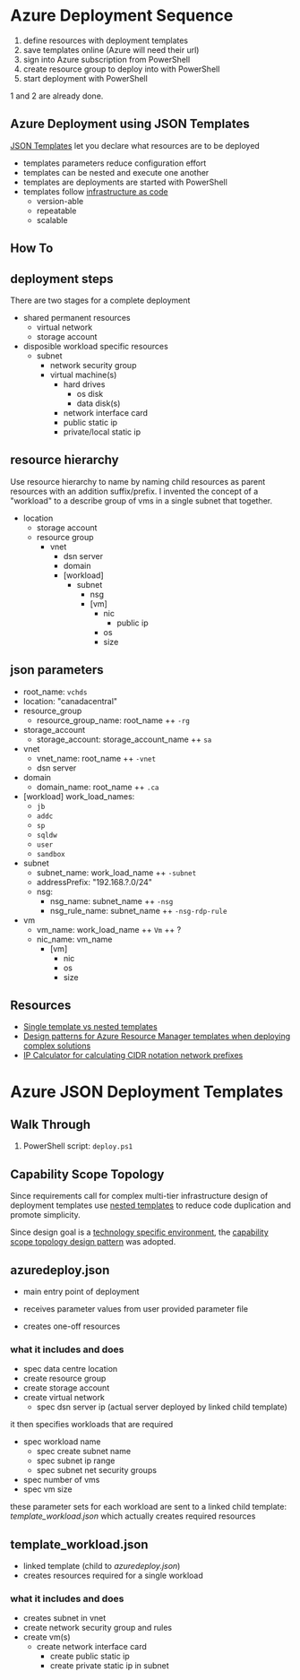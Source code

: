 # Azure Deployment Sequence

1. define resources with deployment templates
1. save templates online (Azure will need their url)
1. sign into Azure subscription from PowerShell
1. create resource group to deploy into with PowerShell
1. start deployment with PowerShell

1 and 2 are already done.

## Azure Deployment using JSON Templates

[JSON Templates](https://docs.microsoft.com/en-us/azure/azure-resource-manager/resource-group-authoring-templates) let you declare what resources are to be deployed

- templates parameters reduce configuration effort
- templates can be nested and execute one another
- templates are deployments are started with PowerShell
- templates follow [infrastructure as code](https://en.wikipedia.org/wiki/Infrastructure_as_Code)
  - version-able
  - repeatable
  - scalable

## How To

### 





## deployment steps

There are two stages for a complete deployment

- shared permanent resources
  - virtual network
  - storage account
- disposible workload specific resources
  - subnet
    - network security group
    - virtual machine(s)
      - hard drives
        - os disk
        - data disk(s)
      - network interface card
      - public static ip
      - private/local static ip




## resource hierarchy

Use resource hierarchy to name by naming child resources as parent resources with an addition suffix/prefix.
I invented the concept of a "workload" to a describe group of vms in a single subnet that together.

- location
  - storage account
  - resource group
    - vnet
      - dsn server
      - domain
      - [workload]
        - subnet
          - nsg
          - [vm]
            - nic
              - public ip
            - os
            - size


## json parameters

- root_name: `vchds`
- location: "canadacentral"
- resource_group
  - resource_group_name: root_name ++ `-rg`
- storage_account
  - storage_account: storage_account_name ++ `sa`
- vnet
  - vnet_name: root_name ++ `-vnet`
  - dsn server
- domain
  - domain_name: root_name ++ `.ca`
- [workload]
  work_load_names:
  - `jb`
  - `addc`
  - `sp`
  - `sqldw`
  - `user`
  - `sandbox`
- subnet
  - subnet_name: work_load_name ++ `-subnet`
  - addressPrefix: "192.168.?.0/24"
  - nsg:
    - nsg_name: subnet_name ++ `-nsg`
    - nsg_rule_name: subnet_name ++ `-nsg-rdp-rule`
- vm
  - vm_name: work_load_name ++ `Vm` ++ ?
  - nic_name: vm_name
      - [vm]
        - nic
        - os
        - size


## Resources

- [Single template vs nested templates](https://docs.microsoft.com/en-us/azure/azure-resource-manager/resource-manager-template-best-practices#single-template-vs-nested-templates)
- [Design patterns for Azure Resource Manager templates when deploying complex solutions](https://docs.microsoft.com/en-us/azure/azure-resource-manager/best-practices-resource-manager-design-templates)
- [IP Calculator for calculating CIDR notation network prefixes](http://jodies.de/ipcalc)


# Azure JSON Deployment Templates

## Walk Through

1. PowerShell script: `deploy.ps1`



## Capability Scope Topology

Since requirements call for complex multi-tier infrastructure design of deployment templates use [nested templates](https://docs.microsoft.com/en-us/azure/azure-resource-manager/resource-manager-template-best-practices#single-template-vs-nested-templates) to reduce code duplication and promote simplicity.

Since design goal is a [technology specific environment](https://docs.microsoft.com/en-us/azure/azure-resource-manager/best-practices-resource-manager-design-templates#common-template-scopes), the [capability scope topology design pattern](https://docs.microsoft.com/en-us/azure/azure-resource-manager/best-practices-resource-manager-design-templates#capacity-and-capability-scoped-solution-templates) was adopted.


## azuredeploy.json

- main entry point of deployment
- receives parameter values from user provided parameter file



- creates one-off resources

### what it includes and does

- spec data centre location
- create resource group
- create storage account
- create virtual network
  - spec dsn server ip (actual server deployed by linked child template)

it then specifies workloads that are required

- spec workload name
  - spec create subnet name
  - spec subnet ip range
  - spec subnet net security groups
- spec number of vms
- spec vm size

these parameter sets for each workload are sent to a linked child template: _template_workload.json_ which actually creates required resources

## template_workload.json

- linked template (child to _azuredeploy.json_)
- creates resources required for a single workload

### what it includes and does

- creates subnet in vnet
- create network security group and rules
- create vm(s)
  - create network interface card
    - create public static ip
    - create private static ip in subnet